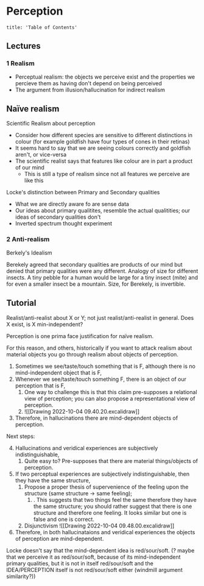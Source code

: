 # Perception 
```toc 
title: 'Table of Contents'
```
## Lectures
### 1 Realism
- Perceptual realism: the objects we perceive exist and the properties we percieve them as having don't depend on being perceived
- The argument from illusion/hallucination for indirect realism

Naïve realism
- 

Scientific Realism about perception
- Consider how different species are sensitive to different distinctions in colour (for example goldfish have four types of cones in their retinas)
- It seems hard to say that we are seeing colours correctly and goldfish aren't, or vice-versa
- The scientific realist says that features like colour are in part a product of our mind
	- This is still a type of realism since not all features we perceive are like this

Locke's distinction between Primary and Secondary qualities
- What we are directly aware fo are sense data
- Our ideas about primary qualitites, resemble the actual qualitities; our ideas of secondary qualities don't
- Inverted spectrum thought experiment

### 2 Anti-realism
Berkely's Idealism

Berekely agreed that secondary qualities are products of our mind but denied that primary qualities were any different.
Analogy of size for different insects. A tiny pebble for a human would be large for a tiny insect (mite) and for even a smaller insect be a mountain. Size, for Berekely, is invertible.

## Tutorial
Realist/anti-realist about X or Y; not just realist/anti-realist in general.
Does X exist, is X min-independent?

Perception is one prima face justification for naïve realism.

For this reason, and others, historically if you want to attack realism about material objects you go through realism about objects of perception.

1. Sometimes we see/taste/touch something that is F, although there is no mind-independent object that is F,
2. Whenever we see/taste/touch something F, there is an object of our perception that is F,
	1. One way to challenge this is that this claim pre-supposes a relational view of perception; you can also propose a representational view of perception.
	2. ![[Drawing 2022-10-04 09.40.20.excalidraw]]
3. Therefore, in hallucinations there are mind-dependent objects of perception.

Next steps:

4. Hallucinations and veridical experiences are subjectively indistinguishable,
	1. Quite easy to? Pre-supposes that there are material things/objects of perception.
5. If two perceptual experiences are subjectively indistinguishable, then they have the same structure,
	1. Propose a proper thesis of supervenience of the feeling upon the structure (same structure -> same feeling);
		1. . This suggests that two things feel the same therefore they have the same structure; you should rather suggest that there is one structure and therefore one feeling. It looks similar but one is false and one is correct.
	2. Disjunctivism ![[Drawing 2022-10-04 09.48.00.excalidraw]]
6. Therefore, in both hallucinataions and veridical experiences the objects of perception are mind-dependent.

Locke doesn't say that the mind-dependent idea is red/sour/soft. (? maybe that we perceive it as red/sour/soft, because of its mind-independent primary qualities, but it is not in itself red/sour/soft and the IDEA/PERCEPTION itself is not red/sour/soft either (windmill argument similarity?))

